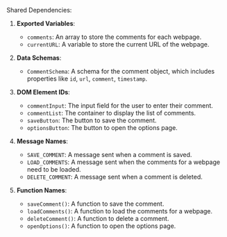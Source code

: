 Shared Dependencies:

1. **Exported Variables**: 
   - `comments`: An array to store the comments for each webpage.
   - `currentURL`: A variable to store the current URL of the webpage.

2. **Data Schemas**: 
   - `CommentSchema`: A schema for the comment object, which includes properties like `id`, `url`, `comment`, `timestamp`.

3. **DOM Element IDs**: 
   - `commentInput`: The input field for the user to enter their comment.
   - `commentList`: The container to display the list of comments.
   - `saveButton`: The button to save the comment.
   - `optionsButton`: The button to open the options page.

4. **Message Names**: 
   - `SAVE_COMMENT`: A message sent when a comment is saved.
   - `LOAD_COMMENTS`: A message sent when the comments for a webpage need to be loaded.
   - `DELETE_COMMENT`: A message sent when a comment is deleted.

5. **Function Names**: 
   - `saveComment()`: A function to save the comment.
   - `loadComments()`: A function to load the comments for a webpage.
   - `deleteComment()`: A function to delete a comment.
   - `openOptions()`: A function to open the options page.